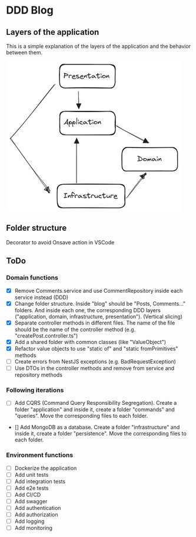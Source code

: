 # DDD Blog

## Layers of the application

This is a simple explanation of the layers of the application and the behavior between them.

![alt text](./docs/ddd-layers.png 'DDD Layers')

## Folder structure

Decorator to avoid Onsave action in VSCode

## ToDo

### Domain functions

- [x] Remove Comments.service and use CommentRepository inside each service instead (DDD)
- [x] Change folder structure. Inside "blog" should be "Posts, Comments..." folders. And inside each one, the corresponding DDD layers ("application, domain, infrastructure, presentation"). (Vertical slicing)
- [x] Separate controller methods in different files. The name of the file should be the name of the controller method (e.g. "createPost.controller.ts")
- [x] Add a shared folder with common classes (like "ValueObject")
- [x] Refactor value objects to use "static of" and "static fromPrimitives" methods
- [ ] Create errors from NestJS exceptions (e.g. BadRequestException)
- [ ] Use DTOs in the controller methods and remove from service and repository methods

### Following iterations

- [ ] Add CQRS (Command Query Responsibility Segregation). Create a folder "application" and inside it, create a folder "commands" and "queries". Move the corresponding files to each folder.
- [] Add MongoDB as a database. Create a folder "infrastructure" and inside it, create a folder "persistence". Move the corresponding files to each folder.

### Environment functions

- [ ] Dockerize the application
- [ ] Add unit tests
- [ ] Add integration tests
- [ ] Add e2e tests
- [ ] Add CI/CD
- [ ] Add swagger
- [ ] Add authentication
- [ ] Add authorization
- [ ] Add logging
- [ ] Add monitoring
